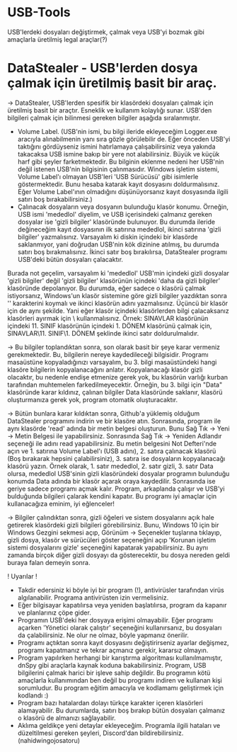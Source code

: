 # USB-Tools
USB'lerdeki dosyaları değiştirmek, çalmak veya USB'yi bozmak gibi amaçlarla üretilmiş legal araçlar(?)

# DataStealer - USB'lerden dosya çalmak için üretilmiş basit bir araç.

-> DataStealer, USB'lerden spesifik bir klasördeki dosyaları çalmak için üretilmiş basit bir araçtır. Esneklik ve kullanım kolaylığı sunar. USB'den bilgileri çalmak için bilinmesi gereken bilgiler aşağıda sıralanmıştır.

* Volume Label. (USB'nin ismi, bu bilgi ileride ekleyeceğim Logger.exe aracıyla alınabilmenin yanı sıra gözle görülebilir de. Eğer önceden USB'yi taktığını gördüyseniz ismini hatırlamaya çalışabilirsiniz veya yakında takacaksa USB ismine bakıp bir yere not alabilirsiniz. Büyük ve küçük harf gibi şeyler farketmektedir. Bu bilginin eklenme nedeni her USB'nin değil istenen USB'nin bilgisinin çalınmasıdır. Windows işletim sistemi, Volume Label'ı olmayan USB'leri 'USB Sürücüsü' gibi isimlerle göstermektedir. Bunu hesaba katarak kayıt dosyasını doldurmalısınız. Eğer Volume Label'ının olmadığını düşünüyorsanız kayıt dosyasında ilgili satırı boş bırakabilirsiniz.)
* Çalınacak dosyaların veya dosyanın bulunduğu klasör konumu. Örneğin, USB ismi 'mededlol' diyelim, ve USB içerisindeki çalmanız gereken dosyalar ise 'gizli bilgiler' klasöründe bulunuyor. Bu durumda ileride değineceğim kayıt dosyasının ilk satırına mededlol, ikinci satırına 'gizli bilgiler' yazmalısınız. Varsayalım ki diskin içindeki bir klasörde saklanmıyor, yani doğrudan USB'nin kök dizinine atılmış, bu durumda satırı boş bırakmalısınız. İkinci satır boş bırakılırsa, DataStealer programı USB'deki bütün dosyaları çalacaktır.

Burada not geçelim, varsayalım ki 'mededlol' USB'min içindeki gizli dosyalar 'gizli bilgiler' değil 'gizli bilgiler' klasörünün içindeki 'daha da gizli bilgiler' klasöründe depolanıyor. Bu durumda, eğer sadece o klasörü çalmak istiyorsanız, Windows'un klasör sistemine göre gizli bilgiler yazdıktan sonra '\' karakterini koymalı ve ikinci klasörün adını yazmalısınız. Üçüncü bir klasör için de aynı şekilde. Yani eğer klasör içindeki klasörlerden bilgi çalacaksanız klasörleri ayırmak için \ kullanmalısınız. Örnek:
SINAVLAR klasörünün içindeki 11. SINIF klasörünün içindeki 1. DÖNEM klasörünü çalmak için, 
SINAVLAR\11. SINIF\1. DÖNEM şeklinde ikinci satır doldurulmalıdır.

-> Bu bilgiler toplandıktan sonra, son olarak basit bir şeye karar vermeniz gerekmektedir. Bu, bilgilerin nereye kaydedileceği bilgisidir. Programı masaüstüne kopyaladığınızı varsayalım, bu 3. bilgi masaüstündeki hangi klasöre bilgilerin kopyalanacağını anlatır. Kopyalanacağı klasör gizli olacaktır, bu nedenle endişe etmenize gerek yok, bu klasörün varlığı kurban tarafından muhtemelen farkedilmeyecektir. Örneğin, bu 3. bilgi için "Data" klasöründe karar kıldınız, çalınan bilgiler Data klasöründe saklanır, klasörü oluşturmanıza gerek yok, program otomatik oluşturacaktır.

-> Bütün bunlara karar kıldıktan sonra, Github'a yüklemiş olduğum DataStealer programını indirin ve bir klasöre atın. Sonrasında, program ile aynı klasörde 'read' adında bir metin belgesi oluşturun. Bunu Sağ Tık -> Yeni -> Metin Belgesi ile yapabilirsiniz. Sonrasında Sağ Tık -> Yeniden Adlandır seçeneği ile adını read yapabilirsiniz. Bu metin belgesini Not Defteri'nde açın ve 1. satırına Volume Label'ı (USB adını), 2. satıra çalınacak klasörü (Boş bırakarak hepsini çalabilirsiniz), 3. satıra ise dosyaların kopyalanacağı klasörü yazın. Örnek olarak, 1. satır mededlol, 2. satır gizli, 3. satır Data olursa, mededlol USB'sinin gizli klasöründeki dosyalar programın bulunduğu konumda Data adında bir klasör açarak oraya kaydedilir. Sonrasında ise geriye sadece programı açmak kalır. Program, arkaplanda çalışır ve USB'yi bulduğunda bilgileri çalarak kendini kapatır. Bu programı iyi amaçlar için kullanacağıza eminim, iyi eğlenceler!

-> Bilgiler çalındıktan sonra, gizli öğeleri ve sistem dosyalarını açık hale getirerek klasördeki gizli bilgileri görebilirsiniz. Bunu, Windows 10 için bir Windows Gezgini sekmesi açıp, Görünüm -> Seçenekler tuşlarına tıklayıp, gizli dosya, klasör ve sürücüleri göster seçeneğini açıp 'Korunan işletim sistemi dosyalarını gizle' seçeneğini kapatarak yapabilirsiniz. Bu aynı zamanda birçok diğer gizli dosyayı da gösterecektir, bu dosya nereden geldi buraya falan demeyin sonra. 

! Uyarılar !
* Takdir edersiniz ki böyle iyi bir program (!), antivirüsler tarafından virüs algılanabilir. Programa antivirüsten izin vermelisiniz.
* Eğer bilgisayar kapatılırsa veya yeniden başlatılırsa, program da kapanır ve planlarınız çöpe gider.
* Programın USB'deki her dosyaya erişimi olmayabilir. Eğer programı açarken 'Yönetici olarak çalıştır' seçeneğini kullanırsanız, bu dosyaları da çalabilirsiniz. Ne olur ne olmaz, böyle yapmanız önerilir.
* Programı açtıktan sonra kayıt dosyasını değiştirirseniz ayarlar değişmez, programı kapatmanız ve tekrar açmanız gerekir, kararsız olmayın.
* Program yapılırken herhangi bir karıştırma algoritması kullanılmamıştır, dnSpy gibi araçlarla kaynak koduna bakabilirsiniz. Program, USB bilgilerini çalmak harici bir işleve sahip değildir. Bu programın kötü amaçlarla kullanımından ben değil bu programı indiren ve kullanan kişi sorumludur. Bu program eğitim amacıyla ve kodlamamı geliştirmek için kodlandı :)
* Program bazı hatalardan dolayı türkçe karakter içeren klasörleri alamayabilir. Bu durumlarda, satırı boş bırakıp bütün dosyaları çalmanız o klasörü de almanızı sağlayabilir.
* Aklıma geldikçe yeni detaylar ekleyeceğim. Programla ilgili hataları ve düzeltilmesi gereken şeyleri, Discord'dan bildirebilirsiniz. (nahidwingojosatoru)
